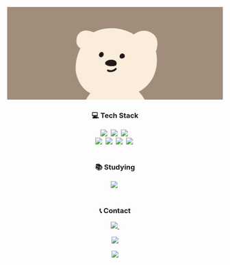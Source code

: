 <!--Title-->
<div align="center">
  <img src="https://github.com/badul13/badul13/blob/main/READMEimg.jpg"/>
</div>

<!--Content-->
<h3 align="center">💻 Tech Stack</h3>
<div align="center">
  <img src="https://img.shields.io/badge/html5-E34F26.svg?style=for-the-badge&logo=html5&logoColor=white" />&nbsp
    <img src="https://img.shields.io/badge/css3-1572B6.svg?style=for-the-badge&logo=css3&logoColor=white" />&nbsp
  <img src="https://img.shields.io/badge/javascript-F7DF1E.svg?style=for-the-badge&logo=javascript&logoColor=20232a" />&nbsp
</div>

<div align="center">
  <img src="https://img.shields.io/badge/python-3670A0?style=for-the-badge&logo=python&logoColor=ffdd54" />&nbsp
  <img src="https://img.shields.io/badge/pandas-150458.svg?style=for-the-badge&logo=pandas&logoColor=white" />&nbsp
  <img src="https://img.shields.io/badge/numpy-4d77cf.svg?style=for-the-badge&logo=numpy&logoColor=white" />&nbsp
  <img src="https://img.shields.io/badge/Matplotlib-11557c.svg?style=for-the-badge&logo=Matplotlib&logoColor=white" />&nbsp
</div>

<br>

<h3 align="center">📚 Studying</h3>
<div align="center">
 <img src="https://img.shields.io/badge/react-20232a.svg?style=for-the-badge&logo=react&logoColor=61DAFB" />&nbsp
</div>

<br>

<h3 align="center">📞 Contact</h3>
<div align="center">
  <a href="mailto:badul13@naver.com">
    <img
      src="https://img.shields.io/badge/badul13@naver.com-D14836?style=for-the-badge&logo=gmail&logoColor=white"/>&nbsp
  </a>
</div>

<p align="center">
  <a href="https://github.com/badul13">
    <img align="center" src="https://github-readme-stats.vercel.app/api/top-langs/?username=badul13&layout=compact&theme=nord" />
  </a>
</p>
<p align="center">
  <a href="https://github.com/badul13">
    <img align="center" src="https://github-readme-stats.vercel.app/api?username=badul13&theme=nord" />
  </a>
</p>
